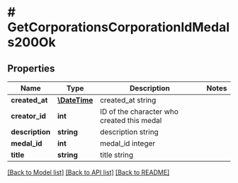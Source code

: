 # # GetCorporationsCorporationIdMedals200Ok

## Properties

Name | Type | Description | Notes
------------ | ------------- | ------------- | -------------
**created_at** | [**\DateTime**](\DateTime.md) | created_at string | 
**creator_id** | **int** | ID of the character who created this medal | 
**description** | **string** | description string | 
**medal_id** | **int** | medal_id integer | 
**title** | **string** | title string | 

[[Back to Model list]](../../README.md#documentation-for-models) [[Back to API list]](../../README.md#documentation-for-api-endpoints) [[Back to README]](../../README.md)


